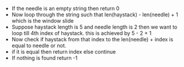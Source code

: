 - If the needle is an empty string then return 0
- Now loop through the string such that len(haystack) - len(needle) + 1 which is the window slide
- Suppose haystack length is 5 and needle length is 2 then we want to loop till 4th index of haystack. this is achieved by 5 - 2 + 1
- Now check if haystack from that index to the len(needle) + index is equal to needle or not.
- if it is equal then return index else continue
- If nothing is found return -1 
